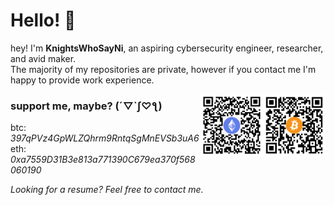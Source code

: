 # Hello! 👋
hey! I'm **KnightsWhoSayNi**, an aspiring cybersecurity engineer, researcher, and avid maker.\
The majority of my repositories are private, however if you contact me I'm happy to provide work experience.

<img align="right" width="100px" src="/qrcodes/btc.svg">
<img align="right" width="100px" src="/qrcodes/eth.svg">

### support me, maybe? (´▽`ʃ♡ƪ)

btc: *397qPVz4GpWLZQhrm9RntqSgMnEVSb3uA6*\
eth: *0xa7559D31B3e813a771390C679ea370f568060190*

*Looking for a resume? Feel free to contact me.*
